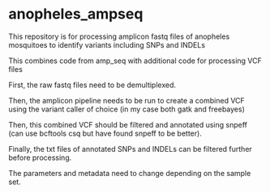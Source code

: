 # anopheles_ampseq

This repository is for processing amplicon fastq files of anopheles mosquitoes to identify variants including SNPs and INDELs

This combines code from amp_seq with additional code for processing VCF files

First, the raw fastq files need to be demultiplexed.

Then, the amplicon pipeline needs to be run to create a combined VCF using the variant caller of choice (in my case both gatk and freebayes)

Then, this combined VCF should be filtered and annotated using snpeff (can use bcftools csq but have found snpeff to be better).

Finally, the txt files of annotated SNPs and INDELs can be filtered further before processing.

The parameters and metadata need to change depending on the sample set.



